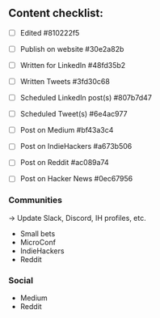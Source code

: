 
## Content checklist:

* [ ] Edited  #810222f5
* [ ] Publish on website  #30e2a82b
* [ ] Written for LinkedIn  #48fd35b2
* [ ] Written Tweets  #3fd30c68
* [ ] Scheduled LinkedIn post(s)  #807b7d47
* [ ] Scheduled Tweet(s)  #6e4ac977
* [ ] Post on Medium  #bf43a3c4
* [ ] Post on IndieHackers  #a673b506
* [ ] Post on Reddit  #ac089a74
* [ ] Post on Hacker News  #0ec67956


### Communities
-> Update Slack, Discord, IH profiles, etc.
- Small bets
- MicroConf
- IndieHackers
- Reddit

### Social
- Medium
- Reddit

